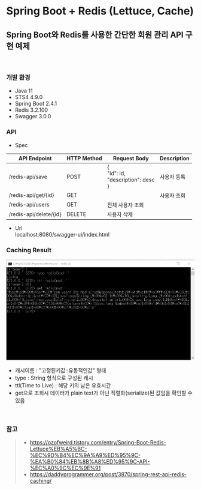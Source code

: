# Spring Boot + Redis (Lettuce, Cache) 
## Spring Boot와 Redis를 사용한 간단한 회원 관리 API 구현 예제
<br>

### **개발 환경**
- Java 11  
- STS4 4.9.0  
- Spring Boot 2.4.1  
- Redis 3.2.100   
- Swagger 3.0.0

### **API**
- Spec  

|API Endpoint|HTTP Method|Request Body|Description|
|--|--|--|--|
|/redis-api/save|POST|{<br>"id": id, <br>"description": desc<br>}|사용자 등록|
|/redis-api/get/{id}|GET||사용자 조회|
|/redis-api/users|GET|전체 사용자 조회|
|/redis-api/delete/{id}|DELETE|사용자 삭제|

- Url  
localhost:8080/swagger-ui/index.html

### **Caching Result**
![caching_result](./redis_cache_result.png)
- 캐시이름 : "고정된키값::유동적인값" 형태
- type : String 형식으로 구성된 캐시
- ttl(Time to Live) : 해당 키의 남은 유효시간
- get으로 조회시 데이터가 plain text가 아닌 직렬화(serialize)된 값임을 확인할 수 있음  
<br>


### **참고**
>- https://ozofweird.tistory.com/entry/Spring-Boot-Redis-Lettuce%EB%A5%BC-%EC%9D%B4%EC%9A%A9%ED%95%9C-%EA%B0%84%EB%8B%A8%ED%95%9C-API-%EC%A0%9C%EC%9E%91
>- https://daddyprogrammer.org/post/3870/spring-rest-api-redis-caching/
